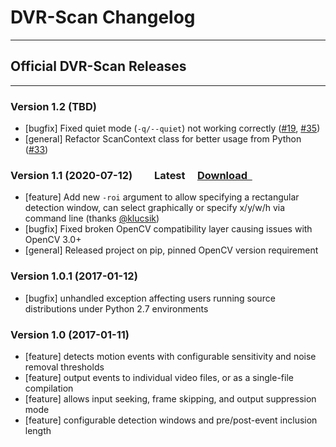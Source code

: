
<h1>DVR-Scan Changelog</h1>

--------------------------------------------------------------------------------

## <span class="wy-text-info">Official DVR-Scan Releases</span>

--------------------------------------------------------------------------------

<h3>Version 1.2 (TBD)</h3>

 * [bugfix] Fixed quiet mode (`-q/--quiet`) not working correctly ([#19](https://github.com/Breakthrough/DVR-Scan/issues/19), [#35](https://github.com/Breakthrough/DVR-Scan/issues/35))
 * [general] Refactor ScanContext class for better usage from Python ([#33](https://github.com/Breakthrough/DVR-Scan/issues/19))

<h3>Version 1.1 (2020-07-12)  &nbsp; &nbsp;  &nbsp; &nbsp;<span class="fa fa-tags wy-text-success"></span> <span class="fa wy-text-success">Latest &nbsp;<span class="fa fa-hand-o-right wy-text-neutral"></span> &nbsp; <a href="../download/">Download &nbsp;<span class="fa fa-download wy-text-info"></span></a></span></h3>

 * [feature] Add new `-roi` argument to allow specifying a rectangular detection window, can select graphically or specify x/y/w/h via command line (thanks [@klucsik](https://github.com/klucsik))
 * [bugfix] Fixed broken OpenCV compatibility layer causing issues with OpenCV 3.0+
 * [general] Released project on pip, pinned OpenCV version requirement

<h3>Version 1.0.1 (2017-01-12)</h3>

 * [bugfix] unhandled exception affecting users running source distributions under Python 2.7 environments

<h3>Version 1.0 (2017-01-11)</h3>

 * [feature] detects motion events with configurable sensitivity and noise removal thresholds
 * [feature] output events to individual video files, or as a single-file compilation
 * [feature] allows input seeking, frame skipping, and output suppression mode
 * [feature] configurable detection windows and pre/post-event inclusion length

